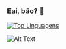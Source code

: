 ### Eai, bão? 👋

[![Top Linguagens](https://github-readme-stats.vercel.app/api/top-langs/?username=PedroAugustoRibas&layout=compact)](https://github.com/anuraghazra/github-readme-stats)

![Alt Text](https://i.kym-cdn.com/photos/images/newsfeed/000/950/078/1f3.gif)


